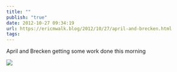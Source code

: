 ```yaml
---
title: ""
publish: "true"
date: 2012-10-27 09:34:19
url: https://ericmwalk.blog/2012/10/27/april-and-brecken.html
tags: 
---
```


April and Brecken getting some work done this morning

![](https://ericmwalk.blog/uploads/2022/eee9086cbf.jpg)